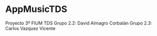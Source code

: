 # AppMusicTDS
Proyecto 3º FIUM TDS
Grupo 2.2: David Almagro Corbalán
Grupo 2.3: Carlos Vazquez Vicente
